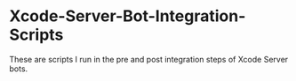 # Xcode-Server-Bot-Integration-Scripts
These are scripts I run in the pre and post integration steps of Xcode Server bots. 
